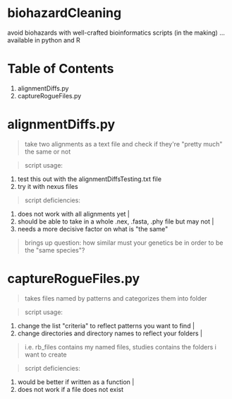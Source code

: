 # biohazardCleaning
avoid biohazards with well-crafted bioinformatics scripts (in the making) ... available in python and R

# Table of Contents
1. alignmentDiffs.py
2. captureRogueFiles.py

# alignmentDiffs.py
> take two alignments as a text file and check if they're "pretty much" the same or not

> script usage:
1. test this out with the alignmentDiffsTesting.txt file
2. try it with nexus files

> script deficiencies:
1. does not work with all alignments yet |
2. should be able to take in a whole .nex, .fasta, .phy file but may not |
3. needs a more decisive factor on what is "the same"
                       
> brings up question: how similar must your genetics be in order to be the "same species"?

# captureRogueFiles.py
> takes files named by patterns and categorizes them into folder

> script usage:
1. change the list "criteria" to reflect patterns you want to find |
2. change directories and directory names to reflect your folders |
>i.e. rb_files contains my named files, studies contains the folders i want to create

> script deficiencies:
1. would be better if written as a function |
2. does not work if a file does not exist
